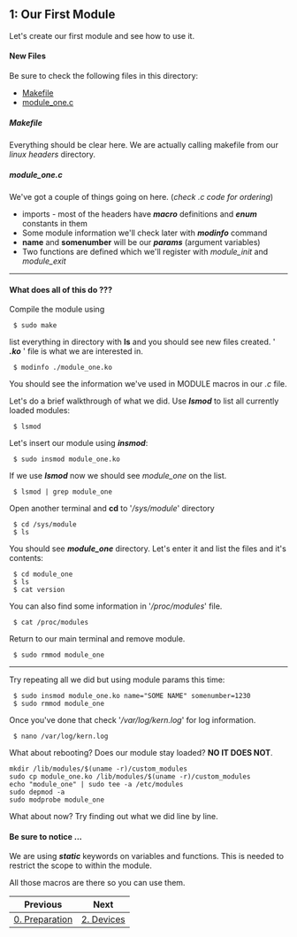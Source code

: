 ## 1: Our First Module
Let's create our first module and see how to use it.
#### New Files
Be sure to check the following files in this directory:
* [Makefile](Makefile)
* [module_one.c](module_one.c)

##### ___Makefile___
Everything should be clear here. We are actually calling makefile from our _linux headers_ directory.

##### ___module_one.c___
We've got a couple of things going on here. (_check .c code for ordering_)

* imports - most of the headers have ___macro___ definitions and ___enum___ constants in them
* Some module information we'll check later with ___modinfo___ command
* __name__ and __somenumber__ will be our ___params___ (argument variables)
* Two functions are defined which we'll register with _module_init_ and _module_exit_

- - - -

#### What does all of this do ???
Compile the module using
```
 $ sudo make
```
list everything in directory with __ls__ and you should see new files created. ' ___.ko___ ' file is what we are interested in.
```
 $ modinfo ./module_one.ko
```
You should see the information we've used in MODULE macros in our _.c_ file.

Let's do a brief walkthrough of what we did. Use ___lsmod___ to list all currently loaded modules:
```
 $ lsmod
```
Let's insert our module using ___insmod___:
```
 $ sudo insmod module_one.ko
```
If we use ___lsmod___ now we should see _module_one_ on the list.
```
 $ lsmod | grep module_one
```
Open another terminal and __cd__ to '_/sys/module_' directory
```
 $ cd /sys/module
 $ ls
```
You should see ___module_one___ directory. Let's enter it and list the files and it's contents:
```
 $ cd module_one
 $ ls
 $ cat version
```
You can also find some information in '_/proc/modules_' file.
```
 $ cat /proc/modules
```
Return to our main terminal and remove module.
```
 $ sudo rmmod module_one
```
- - - -
Try repeating all we did but using module params this time:
```
 $ sudo insmod module_one.ko name="SOME NAME" somenumber=1230
 $ sudo rmmod module_one
```
Once you've done that check '_/var/log/kern.log_' for log information.
```
 $ nano /var/log/kern.log
```
What about rebooting? Does our module stay loaded? __NO IT DOES NOT__.
```
mkdir /lib/modules/$(uname -r)/custom_modules
sudo cp module_one.ko /lib/modules/$(uname -r)/custom_modules
echo "module_one" | sudo tee -a /etc/modules
sudo depmod -a
sudo modprobe module_one
```
What about now? Try finding out what we did line by line.

#### Be sure to notice ...

We are using ___static___ keywords on variables and functions. This is needed to restrict the scope to within the module.

All those macros are there so you can use them.

| Previous | Next |
| --- | --- |
| [0. Preparation](../0_Preparation/README.md) | [2. Devices](../2_Devices/README.md) |
